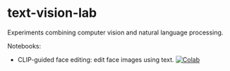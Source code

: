 # text-vision-lab
Experiments combining computer vision and natural language processing.

Notebooks:
- CLIP-guided face editing: edit face images using text. [![Colab](https://colab.research.google.com/assets/colab-badge.svg)](https://colab.research.google.com/drive/1LTobE8Y_66WWBz9oTkTvdvptujw9SBh5?usp=sharing)
